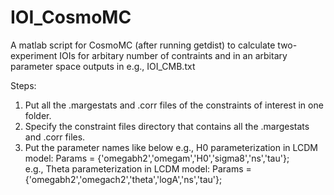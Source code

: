 # IOI_CosmoMC

A matlab script for CosmoMC (after running getdist) to calculate two-experiment IOIs for arbitary number of contraints and in an arbitary parameter space outputs in e.g., IOI_CMB.txt  

Steps:
  1. Put all the .margestats and .corr files of the constraints of interest in one folder.
  2. Specify the constraint files directory that contains all the .margestats and .corr files.
  3. Put the parameter names like below
     e.g., H0 parameterization in LCDM model: Params = {'omegabh2','omegam','H0','sigma8','ns','tau'};  
     e.g., Theta parameterization in LCDM model: Params = {'omegabh2','omegach2','theta','logA','ns','tau'};   
